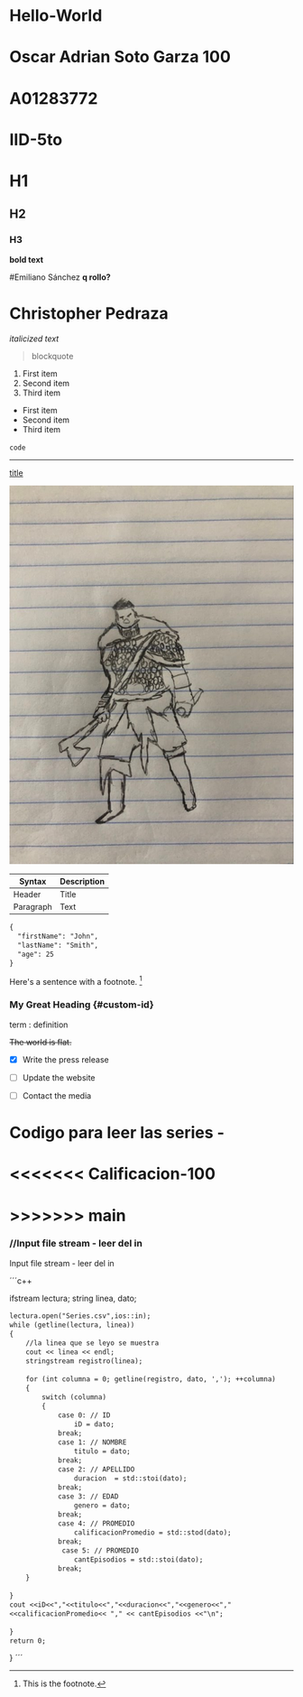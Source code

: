 # Hello-World

# Oscar Adrian Soto Garza  100
# A01283772
# IID-5to
# H1
## H2
### H3

**bold text**
  
#Emiliano Sánchez 
**q rollo?**

# Christopher Pedraza

*italicized text*
  
> blockquote
    
1. First item
2. Second item
3. Third item

- First item
- Second item
- Third item

`code`

---

[title](https://www.example.com)

![alt text](imagen.jpg.jpg)

| Syntax | Description |
| ----------- | ----------- |
| Header | Title |
| Paragraph | Text |

```
{
  "firstName": "John",
  "lastName": "Smith",
  "age": 25
}
```

Here's a sentence with a footnote. [^1]

[^1]: This is the footnote.

### My Great Heading {#custom-id}
  
term
: definition

~~The world is flat.~~
  
- [x] Write the press release
- [ ] Update the website
- [ ] Contact the media


# Codigo para leer las series - 

# <<<<<<< Calificacion-100

# >>>>>>> main

### //Input file stream - leer del in

 Input file stream - leer del in

´´´c++

   ifstream lectura;
    string linea, dato;
   
    lectura.open("Series.csv",ios::in);
    while (getline(lectura, linea))
    {
        //la linea que se leyo se muestra
        cout << linea << endl;
        stringstream registro(linea);
        
        for (int columna = 0; getline(registro, dato, ','); ++columna)
        {
            switch (columna)
            {
                case 0: // ID
                    iD = dato;
                break;
                case 1: // NOMBRE
                    titulo = dato;
                break;
                case 2: // APELLIDO
                    duracion  = std::stoi(dato);
                break;
                case 3: // EDAD
                    genero = dato;
                break;
                case 4: // PROMEDIO
                    calificacionPromedio = std::stod(dato);
                break;
                 case 5: // PROMEDIO
                    cantEpisodios = std::stoi(dato);
                break;
        }
    
    }
    cout <<iD<<","<<titulo<<","<<duracion<<","<<genero<<","<<calificacionPromedio<< "," << cantEpisodios <<"\n";

    }
    return 0;
}
´´´


